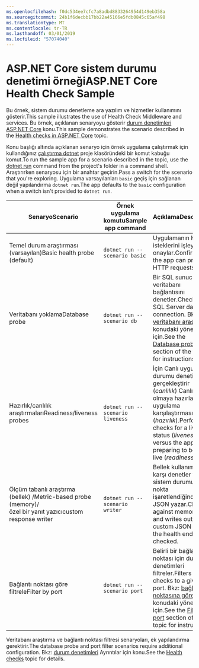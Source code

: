 ```yaml
---
ms.openlocfilehash: f0dc534ee7cfc7a8adbd8833264954d149eb358a
ms.sourcegitcommit: 24b1f6decbb17bb22a45166e5fdb0845c65af498
ms.translationtype: MT
ms.contentlocale: tr-TR
ms.lasthandoff: 03/01/2019
ms.locfileid: "57074040"
---
```

# <a name="aspnet-core-health-check-sample"></a><span data-ttu-id="0356b-101">ASP.NET Core sistem durumu denetimi örneği</span><span class="sxs-lookup"><span data-stu-id="0356b-101">ASP.NET Core Health Check Sample</span></span>

<span data-ttu-id="0356b-102">Bu örnek, sistem durumu denetleme ara yazılım ve hizmetler kullanımını gösterir.</span><span class="sxs-lookup"><span data-stu-id="0356b-102">This sample illustrates the use of Health Check Middleware and services.</span></span> <span data-ttu-id="0356b-103">Bu örnek, açıklanan senaryoyu gösterir [durum denetimleri ASP.NET Core](https://docs.microsoft.com/aspnet/core/host-and-deploy/health-checks) konu.</span><span class="sxs-lookup"><span data-stu-id="0356b-103">This sample demonstrates the scenario described in the [Health checks in ASP.NET Core](https://docs.microsoft.com/aspnet/core/host-and-deploy/health-checks) topic.</span></span>

<span data-ttu-id="0356b-104">Konu başlığı altında açıklanan senaryo için örnek uygulama çalıştırmak için kullandığınız [çalıştırma dotnet](https://docs.microsoft.com/dotnet/core/tools/dotnet-run) proje klasöründeki bir komut kabuğu komut.</span><span class="sxs-lookup"><span data-stu-id="0356b-104">To run the sample app for a scenario described in the topic, use the [dotnet run](https://docs.microsoft.com/dotnet/core/tools/dotnet-run) command from the project's folder in a command shell.</span></span> <span data-ttu-id="0356b-105">Araştırırken senaryosu için bir anahtar geçirin.</span><span class="sxs-lookup"><span data-stu-id="0356b-105">Pass a switch for the scenario that you're exploring.</span></span> <span data-ttu-id="0356b-106">Uygulama varsayılanları `basic` geçiş için sağlanan değil yapılandırma `dotnet run`.</span><span class="sxs-lookup"><span data-stu-id="0356b-106">The app defaults to the `basic` configuration when a switch isn't provided to `dotnet run`.</span></span>

| <span data-ttu-id="0356b-107">Senaryo</span><span class="sxs-lookup"><span data-stu-id="0356b-107">Scenario</span></span>                                               | <span data-ttu-id="0356b-108">Örnek uygulama komutu</span><span class="sxs-lookup"><span data-stu-id="0356b-108">Sample app command</span></span>               | <span data-ttu-id="0356b-109">Açıklama</span><span class="sxs-lookup"><span data-stu-id="0356b-109">Description</span></span> |
| ------------------------------------------------------ | -------------------------------- | ----------- |
| <span data-ttu-id="0356b-110">Temel durum araştırması (varsayılan)</span><span class="sxs-lookup"><span data-stu-id="0356b-110">Basic health probe (default)</span></span>                           | `dotnet run --scenario basic`    | <span data-ttu-id="0356b-111">Uygulamanın HTTP isteklerini işleyebilir onaylar.</span><span class="sxs-lookup"><span data-stu-id="0356b-111">Confirms that the app can process HTTP requests.</span></span> |
| <span data-ttu-id="0356b-112">Veritabanı yoklama</span><span class="sxs-lookup"><span data-stu-id="0356b-112">Database probe</span></span>                                         | `dotnet run --scenario db`       | <span data-ttu-id="0356b-113">Bir SQL sunucusu veritabanı bağlantısını denetler.</span><span class="sxs-lookup"><span data-stu-id="0356b-113">Checks a SQL Server database connection.</span></span> <span data-ttu-id="0356b-114">Bkz: [veritabanı araştırma](https://docs.microsoft.com/aspnet/core/host-and-deploy/health-checks#database-probe) konudaki yönergeler için.</span><span class="sxs-lookup"><span data-stu-id="0356b-114">See the [Database probe](https://docs.microsoft.com/aspnet/core/host-and-deploy/health-checks#database-probe) section of the topic for instructions.</span></span> |
| <span data-ttu-id="0356b-115">Hazırlık/canlılık araştırmaları</span><span class="sxs-lookup"><span data-stu-id="0356b-115">Readiness/liveness probes</span></span>                              | `dotnet run --scenario liveness` | <span data-ttu-id="0356b-116">İçin Canlı uygulama durumu denetimleri gerçekleştirir (*canlılık*) Canlı olmaya hazırlanma uygulama karşılaştırması (*hazırlık*).</span><span class="sxs-lookup"><span data-stu-id="0356b-116">Performs checks for a live app status (*liveness*) versus the app preparing to become live (*readiness*).</span></span> |
| <span data-ttu-id="0356b-117">Ölçüm tabanlı araştırma (bellek) /</span><span class="sxs-lookup"><span data-stu-id="0356b-117">Metric-based probe (memory)/</span></span><br><span data-ttu-id="0356b-118">özel bir yanıt yazıcı</span><span class="sxs-lookup"><span data-stu-id="0356b-118">custom response writer</span></span> | `dotnet run --scenario writer`   | <span data-ttu-id="0356b-119">Bellek kullanımını karşı denetler ve sistem durumu uç nokta işaretlendiğinde özel JSON yazar.</span><span class="sxs-lookup"><span data-stu-id="0356b-119">Checks against memory use and writes out custom JSON when the health endpoint is checked.</span></span> |
| <span data-ttu-id="0356b-120">Bağlantı noktası göre filtrele</span><span class="sxs-lookup"><span data-stu-id="0356b-120">Filter by port</span></span>                                         | `dotnet run --scenario port`     | <span data-ttu-id="0356b-121">Belirli bir bağlantı noktası için durum denetimleri filtreler.</span><span class="sxs-lookup"><span data-stu-id="0356b-121">Filters health checks to a given port.</span></span> <span data-ttu-id="0356b-122">Bkz: [bağlantı noktasına göre filtre](https://docs.microsoft.com/aspnet/core/host-and-deploy/health-checks#filter-by-port) konudaki yönergeler için.</span><span class="sxs-lookup"><span data-stu-id="0356b-122">See the [Filter by port](https://docs.microsoft.com/aspnet/core/host-and-deploy/health-checks#filter-by-port) section of the topic for instructions.</span></span> |

<span data-ttu-id="0356b-123">Veritabanı araştırma ve bağlantı noktası filtresi senaryoları, ek yapılandırma gerektirir.</span><span class="sxs-lookup"><span data-stu-id="0356b-123">The database probe and port filter scenarios require additional configuration.</span></span> <span data-ttu-id="0356b-124">Bkz: [durum denetimleri](https://docs.microsoft.com/aspnet/core/host-and-deploy/health-checks) Ayrıntılar için konu.</span><span class="sxs-lookup"><span data-stu-id="0356b-124">See the [Health checks](https://docs.microsoft.com/aspnet/core/host-and-deploy/health-checks) topic for details.</span></span>
